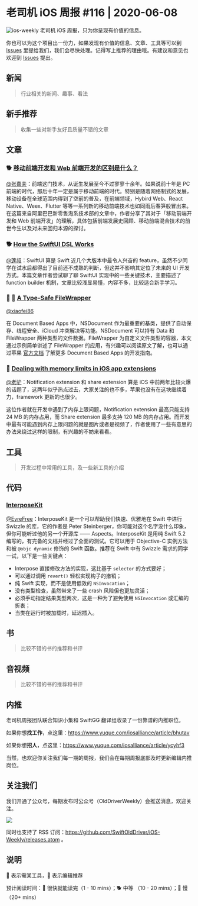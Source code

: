 # 老司机 iOS 周报 #116 | 2020-06-08

![ios-weekly](https://github.com/SwiftOldDriver/iOS-Weekly/blob/master/assets/ios-weekly.png?raw=true)
老司机 iOS 周报，只为你呈现有价值的信息。

你也可以为这个项目出一份力，如果发现有价值的信息、文章、工具等可以到 [Issues](https://github.com/SwiftOldDriver/iOS-Weekly/issues) 里提给我们，我们会尽快处理。记得写上推荐的理由哦。有建议和意见也欢迎到 [Issues](https://github.com/SwiftOldDriver/iOS-Weekly/issues) 提出。

## 新闻

> 行业相关的新闻、趣事、看法

## 新手推荐

> 收集一些对新手友好且质量不错的文章

## 文章

### 🐕 [移动前端开发和 Web 前端开发的区别是什么？](https://mp.weixin.qq.com/s/kPn-2y3Q_CMjwCB1c1yVTA)

[@张嘉夫](https://github.com/josephchang10)：前端这门技术，从诞生发展至今不过寥寥十余年。如果说前十年是 PC 前端的时代，那后十年一定是属于移动前端的时代。特别是随着网络制式的发展，移动设备在全球范围内得到了空前的普及，在前端领域，Hybird Web、React Native、Weex、Flutter 等等一系列新的移动前端技术也如同雨后春笋般冒出来。在这篇来自阿里巴巴新零售淘系技术部的文章中，作者分享了其对于「移动前端开发和 Web 前端开发」的理解，具体包括前端发展史回顾、移动前端混合技术的前世今生以及对未来回归本源的探讨。


### 🐕 [How the SwiftUI DSL Works](https://harshil.net/blog/swiftui-dsl-function-builders)

[@莲叔](http://aaaron7.github.io/)：SwiftUI 算是 Swift 近几个大版本中最令人兴奋的 feature，虽然不少同学在试水后都得出了目前还不成熟的判断，但这并不影响其定位了未来的 UI 开发方式。本篇文章作者尝试聊了聊 SwiftUI 实现中的一些关键技术，主要描述了 function builder 机制，文章比较浅显易懂，内容不多，比较适合新手学习。

### 🐎 🚧 [A Type-Safe FileWrapper](https://heberti.com/posts/filewrapper/)

[@xiaofei86](https://weibo.com/xuyafei86)

在 Document Based Apps 中，NSDocument 作为最重要的基类，提供了自动保存、线程安全、iCloud 冲突解决等功能。NSDocument 可以持有 Data 和 FileWrapper 两种类型的文件数据。FileWrapper 为自定义文件类型的容器，本文通过示例简单讲述了 FileWrapper 的应用，有兴趣可以阅读原文了解，也可以通过苹果 [官方文档](https://developer.apple.com/document-based-apps/) 了解更多 Document Based Apps 的开发指南。

### 🐎 [Dealing with memory limits in iOS app extensions](https://blog.kulman.sk/dealing-with-memory-limits-in-app-extensions/)

[@老驴](https://www.weibo.com/6090610445)：Notification extension 和 share extension 算是 iOS 中前两年比较火爆的话题了，这两年似乎热点过去，大家关注的也不多，苹果也没有在这块继续着力，framework 更新的也很少。

这位作者就在开发中遇到了内存上限问题，Notification extension 最高只能支持 24 MB 的内存占用，而 Share extension 最多支持 120 MB 的内存占用。而开发中最有可能遇到内存上限问题的就是图片或者是视频了，作者使用了一些有意思的办法来绕过这样的限制，有兴趣的不妨来看看。

## 工具

> 开发过程中常用的工具，及一些新工具的介绍

## 代码

### [InterposeKit](https://github.com/steipete/InterposeKit)

[@EyreFree](https://github.com/EyreFree)：InterposeKit 是一个可以帮助我们快速、优雅地在 Swift 中进行 Swizzle 的库，它的作者是 Peter Steinberger，你可能对这个名字没什么印象，但你可能听过他的另一个开源库 —— Aspects。InterposeKit 是用纯 Swift 5.2 编写的，有完备的文档并经过了全面的测试。它可以用于 Objective-C 实例方法和被 `@objc dynamic` 修饰的 Swift 函数。推荐在 Swift 中有 Swizzle 需求的同学一试，以下是一些关键点：

- Interpose 直接修改方法的实现，这比基于 `selector` 的方式要好；
- 可以通过调用 `revert()` 轻松实现钩子的撤销；
- 纯 Swift 实现，而不是使用低效的 `NSInvocation`；
- 没有类型检查，虽然带来了一些 crash 风险但也更加灵活；
- 必须手动指定结果类型两次，这是一种为了避免使用 `NSInvocation` 或汇编的折衷；
- 当类在运行时被加载时，延迟插入。

## 书

> 比较不错的书的推荐和书评

## 音视频

> 比较不错的书的推荐和书评

## 内推

老司机周报团队联合知识小集和 SwiftGG 翻译组收录了一份靠谱的内推职位。

如果你想**找工作**，点这里：https://www.yuque.com/iosalliance/article/bhutav

如果你想**招人**，点这里：https://www.yuque.com/iosalliance/article/ycyhf3

当然，也欢迎你关注我们每一期的周报，我们会在每期周报底部及时更新编辑内推岗位。

## 关注我们

我们开通了公众号，每期发布时公众号（OldDriverWeekly）会推送消息，欢迎关注。

![](https://github.com/SwiftOldDriver/iOS-Weekly/blob/master/assets/qrcode_for_wechat.jpg?raw=true)

同时也支持了 RSS 订阅：https://github.com/SwiftOldDriver/iOS-Weekly/releases.atom 。

## 说明

🚧 表示需某工具，🌟 表示编辑推荐

预计阅读时间：🐎 很快就能读完（1 - 10 mins）；🐕 中等 （10 - 20 mins）；🐢 慢（20+ mins）
